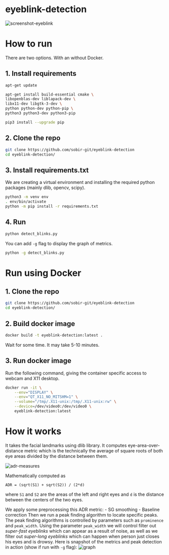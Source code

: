 # eyeblink-detection

![screenshot-eyeblink](https://user-images.githubusercontent.com/34193118/79985450-4af7fd00-84b3-11ea-9b0c-143741f65adb.png)


# How to run
There are two options. With an without Docker.


## 1. Install requirements

```bash
apt-get update

apt-get install build-essential cmake \
libopenblas-dev liblapack-dev \
libx11-dev libgtk-3-dev \
python python-dev python-pip \
python3 python3-dev python3-pip

pip3 install --upgrade pip
```

## 2. Clone the repo
```bash
git clone https://github.com/sobir-git/eyeblink-detection
cd eyeblink-detection/
```

## 3. Install requirements.txt
We are creating a virtual environment and installing the required python packages (mainly dlib, opencv, scipy).

```bash
python3 -m venv env
. env/bin/activate
python -m pip install -r requirements.txt
```

## 4. Run
```bash
python detect_blinks.py
```

You can add `-g` flag to display the graph of metrics.
```bash
python -g detect_blinks.py
```


# Run using Docker

## 1. Clone the repo
```bash
git clone https://github.com/sobir-git/eyeblink-detection
cd eyeblink-detection/
```

## 2. Build docker image
```bash
docker build -t eyeblink-detection:latest .
```
Wait for some time. It may take 5-10 minutes.

## 3. Run docker image
Run the following command, giving the container specific access to webcam and X11 desktop.

```bash
docker run -it \
    --env="DISPLAY" \
    --env="QT_X11_NO_MITSHM=1" \
    --volume="/tmp/.X11-unix:/tmp/.X11-unix:rw" \
    --device=/dev/video0:/dev/video0 \
    eyeblink-detection:latest
```


# How it works

It takes the facial landmarks using dlib library. It computes eye-area-over-distance metric which is
the technically the average of square roots of both eye areas divided by the distance between them.

![adr-measures](https://user-images.githubusercontent.com/34193118/79987710-716b6780-84b6-11ea-8d2a-973e31c0b846.png)

Mathematically computed as 
```
ADR = (sqrt(S1) + sqrt(S2)) / (2*d)
```
where `S1` and `S2` are the areas of the left and right eyes and `d` is the distance between the centers of the two eyes.

We apply some preprocessing this ADR metric:
    - SG smoothing
    - Baseline correction
Then we run a peak finding algorithm to locate specific peaks. The peak finding algorithms is controlled by 
parameters such as `prominence` and `peak_width`. Using the parameter `peak_width` we will control filter out
*super-fast eyeblinks* which can appear as a result of noise, as well as we filter out *super-long eyeblinks* 
which can happen when person just closes his eyes and is drowsy. Here is snapshot of the metrics and peak
detection in action (show if run with `-g` flag):
![graph](https://user-images.githubusercontent.com/34193118/79990247-7e3d8a80-84b9-11ea-875e-5af1ddf10bd8.png)
